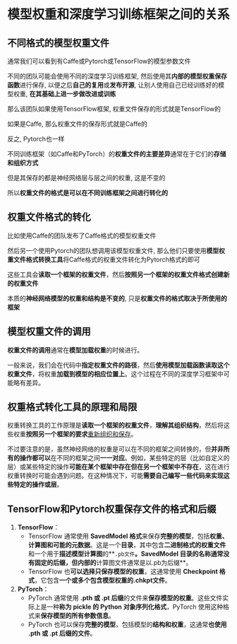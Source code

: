 # 模型权重和深度学习训练框架之间的关系

## 不同格式的模型权重文件

通常我们可以看到有Caffe或Pytorch或TensorFlow的模型参数文件

不同的团队可能会使用不同的深度学习训练框架, 然后使用其**内部的模型权重保存函数**进行保存, 以便之后**自己的复用**或**发布开源**, 让别人使用自己已经训练好的模型权重, **在其基础上进一步做改进或训练**

那么该团队如果使用TensorFlow框架, 权重文件保存的形式就是TensorFlow的

如果是Caffe, 那么权重文件的保存形式就是Caffe的

反之, Pytorch也一样

不同训练框架（如Caffe和PyTorch）的**权重文件的主要差异**通常在于它们的**存储和组织方式**

但是其保存的都是神经网络层与层之间的权重, 这是不变的

所以**权重文件的格式是可以在不同训练框架之间进行转化的**

## 权重文件格式的转化

比如使用Caffe的团队发布了Caffe格式的模型权重文件

然后另一个使用Pytorch的团队想调用该模型权重文件, 那么他们只要使用**模型权重文件格式转换工具**将Caffe格式的权重文件转化为Pytorch格式的即可

这些工具会**读取一个框架的权重文件**，然后**按照另一个框架的权重文件格式创建新的权重文件**

本质的**神经网络模型的权重和结构是不变的**, 只是**权重文件的格式取决于所使用的框架**

## 模型权重文件的调用

**权重文件的调用**通常在**模型加载权重**的时候进行。

一般来说，我们会在代码中**指定权重文件的路径**，然后**使用模型加载函数读取这个权重文件**，将权重**加载到模型的相应位置上**。这个过程在不同的深度学习框架中可能略有差异。

## 权重格式转化工具的原理和局限

权重转换工具的工作原理是**读取一个框架的权重文件**，**理解其组织结构**，然后将这些权重**按照另一个框架的要求**<u>重新组织和保存</u>。

不过要注意的是，虽然神经网络的权重是可以在不同的框架之间转换的，但**并非所有的操作都可以**在不同的框架之间**一一对应**。例如，某些特定的层（比如自定义的层）或某些特定的操作**可能在某个框架中存在但在另一个框架中不存在**，这在进行权重转换时可能会遇到问题。在这种情况下，可能**需要自己编写一些代码来实现这些特定的操作或层**。

## TensorFlow和Pytorch权重保存文件的格式和后缀

1. **TensorFlow**：
   - TensorFlow 通常使用 **SavedModel 格式**来保存**完整的模型**，包括**权重、计算图和可能的元数据**。这是一个**目录**，其中包含**二进制格式的权重文件**和一个用于**描述模型计算图**的**`.pb文件`**。SavedModel 目录的名称通常没有固定的后缀，但内部的**计算图文件通常是以.pb为后缀**。
   - TensorFlow 也**可以选择只保存模型的权重**，这通常使用 **Checkpoint 格式**，它包含**一个或多个包含模型权重的.chkpt文件**。
2. **PyTorch**：
   - PyTorch 通常使用 **.pth 或 .pt 后缀**的文件来**保存模型的权重**。这些文件实际上是一种**称为 pickle 的 Python 对象序列化格式**，PyTorch 使用这种格式来**保存模型的所有参数信息**。
   - PyTorch 也可以保存**完整的模型**，包括模型的**结构和权重**，这通常**也使用 .pth 或 .pt 后缀的文件**。